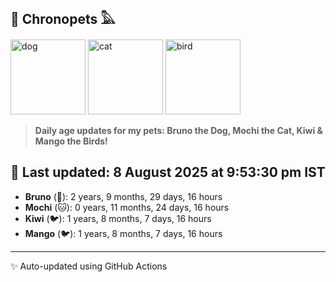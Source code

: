 ## 🐾 Chronopets 𓅓

<img src="https://media.giphy.com/media/3oriO0OEd9QIDdllqo/giphy.gif" width="120" height="120" alt="dog"> <img src="https://media.giphy.com/media/OmK8lulOMQ9XO/giphy.gif" width="120" height="120" alt="cat"> <img src="https://media.giphy.com/media/1dMNq7sH2v5i/giphy.gif" width="120" height="120" alt="bird"> 

> **Daily age updates for my pets: Bruno the Dog, Mochi the Cat, Kiwi & Mango the Birds!**

## 📅 Last updated: 8 August 2025 at 9:53:30 pm IST

- **Bruno** (🐶): 2 years, 9 months, 29 days, 16 hours
- **Mochi** (🐱): 0 years, 11 months, 24 days, 16 hours
- **Kiwi** (🐦): 1 years, 8 months, 7 days, 16 hours
- **Mango** (🐦): 1 years, 8 months, 7 days, 16 hours

---
✨ Auto-updated using GitHub Actions
